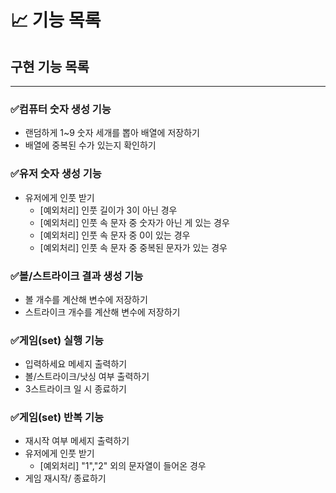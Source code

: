 # 📈 기능 목록
## 구현 기능 목록
---

### ✅컴퓨터 숫자 생성 기능
+ 랜덤하게 1~9 숫자 세개를 뽑아 배열에 저장하기
+ 배열에 중복된 수가 있는지 확인하기

### ✅유저 숫자 생성 기능
+ 유저에게 인풋 받기
    + [예외처리] 인풋 길이가 3이 아닌 경우
    + [예외처리] 인풋 속 문자 중 숫자가 아닌 게 있는 경우
    + [예외처리] 인풋 속 문자 중 0이 있는 경우
    + [예외처리] 인풋 속 문자 중 중복된 문자가 있는 경우

### ✅볼/스트라이크 결과 생성 기능
+ 볼 개수를 계산해 변수에 저장하기
+ 스트라이크 개수를 계산해 변수에 저장하기

### ✅게임(set) 실행 기능
+ 입력하세요 메세지 출력하기
+ 볼/스트라이크/낫싱 여부 출력하기
+ 3스트라이크 일 시 종료하기

### ✅게임(set) 반복 기능
+ 재시작 여부 메세지 출력하기
+ 유저에게 인풋 받기
    + [예외처리] "1","2" 외의 문자열이 들어온 경우
+ 게임 재시작/ 종료하기